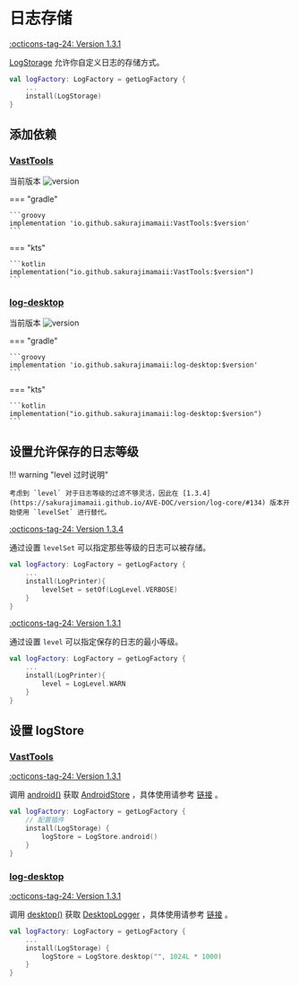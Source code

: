 # 日志存储

[:octicons-tag-24: Version 1.3.1](https://sakurajimamaii.github.io/AVE-DOC/version/log-core/#131)

[LogStorage](https://api.ave.entropy2020.cn/log/core/com.log.vastgui.core.plugin/-log-storage/index.html) 允许你自定义日志的存储方式。

```kotlin
val logFactory: LogFactory = getLogFactory {
    ...
    install(LogStorage)
}
```

## 添加依赖

### [VastTools](https://github.com/SakurajimaMaii/Android-Vast-Extension)

当前版本 ![version](https://img.shields.io/maven-central/v/io.github.sakurajimamaii/VastTools)

=== "gradle"

    ```groovy
    implementation 'io.github.sakurajimamaii:VastTools:$version'
    ```

=== "kts"

    ```kotlin
    implementation("io.github.sakurajimamaii:VastTools:$version")
    ```

### [log-desktop](https://github.com/SakurajimaMaii/Android-Vast-Extension)

当前版本 ![version](https://img.shields.io/maven-central/v/io.github.sakurajimamaii/log-desktop)

=== "gradle"

    ```groovy
    implementation 'io.github.sakurajimamaii:log-desktop:$version'
    ```

=== "kts"

    ```kotlin
    implementation("io.github.sakurajimamaii:log-desktop:$version")
    ```

## 设置允许保存的日志等级

!!! warning "level 过时说明"

    考虑到 `level` 对于日志等级的过滤不够灵活，因此在 [1.3.4](https://sakurajimamaii.github.io/AVE-DOC/version/log-core/#134) 版本开始使用 `levelSet` 进行替代。

[:octicons-tag-24: Version 1.3.4](https://sakurajimamaii.github.io/AVE-DOC/version/log-core/#134)

通过设置 `levelSet` 可以指定那些等级的日志可以被存储。

```kotlin
val logFactory: LogFactory = getLogFactory {
    ...
    install(LogPrinter){
        levelSet = setOf(LogLevel.VERBOSE)
    }
}
```

[:octicons-tag-24: Version 1.3.1](https://sakurajimamaii.github.io/AVE-DOC/version/log-core/#131)

通过设置 `level` 可以指定保存的日志的最小等级。

```kotlin
val logFactory: LogFactory = getLogFactory {
    ...
    install(LogPrinter){
        level = LogLevel.WARN
    }
}
```

## 设置 logStore

### [VastTools](https://github.com/SakurajimaMaii/Android-Vast-Extension)

[:octicons-tag-24: Version 1.3.1](https://sakurajimamaii.github.io/AVE-DOC/version/tools/#131)

调用 [android()](https://api.ave.entropy2020.cn/tools/com.ave.vastgui.tools.log/android.html) 获取 [AndroidStore](https://api.ave.entropy2020.cn/tools/com.ave.vastgui.tools.log/-android-store/index.html) ，具体使用请参考 [链接](https://sakurajimamaii.github.io/AVE-DOC/documents/VastTools/log/store/) 。

```kotlin
val logFactory: LogFactory = getLogFactory {
    // 配置插件
    install(LogStorage) {
        logStore = LogStore.android()
    }
}
```

### [log-desktop](https://github.com/SakurajimaMaii/Android-Vast-Extension)

[:octicons-tag-24: Version 1.3.1](https://sakurajimamaii.github.io/AVE-DOC/version/log-desktop/#131)

调用 [desktop()](https://api.ave.entropy2020.cn/log/desktop/com.log.vastgui.desktop/desktop.html) 获取 [DesktopLogger](https://api.ave.entropy2020.cn/log/desktop/com.log.vastgui.desktop/-desktop-logger/index.html) ，具体使用请参考 [链接](https://sakurajimamaii.github.io/AVE-DOC/documents/log/log-desktop/store/) 。

```kotlin
val logFactory: LogFactory = getLogFactory {
    ...
    install(LogStorage) {
        logStore = LogStore.desktop("", 1024L * 1000)
    }
}
```
